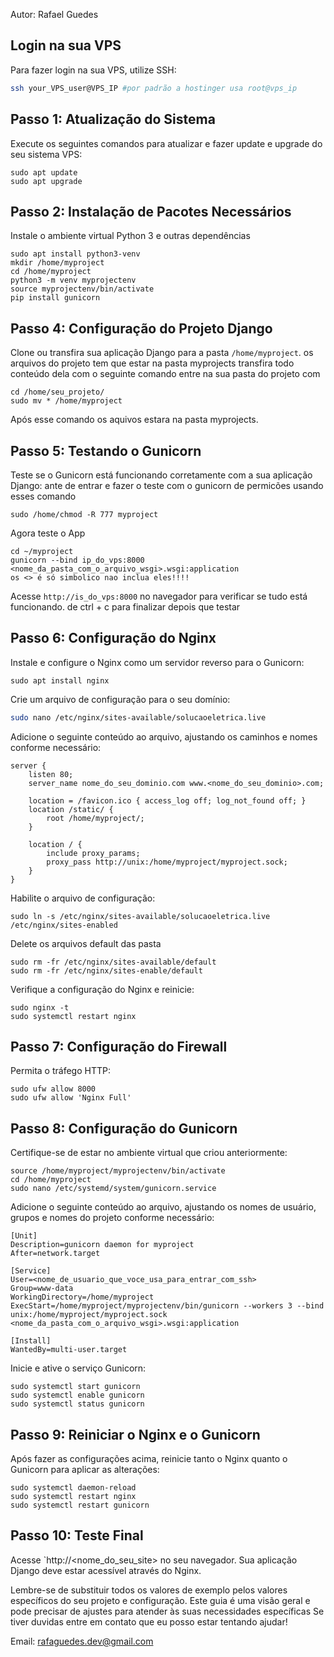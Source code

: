 Autor: Rafael Guedes
## Login na sua VPS

Para fazer login na sua VPS, utilize SSH:

```bash
ssh your_VPS_user@VPS_IP #por padrão a hostinger usa root@vps_ip
```
## Passo 1: Atualização do Sistema

Execute os seguintes comandos para atualizar e fazer update e upgrade do seu sistema VPS:
```
sudo apt update
sudo apt upgrade
```
## Passo 2: Instalação de Pacotes Necessários

Instale o ambiente virtual Python 3 e outras dependências
```
sudo apt install python3-venv
mkdir /home/myproject
cd /home/myproject
python3 -m venv myprojectenv
source myprojectenv/bin/activate
pip install gunicorn
```
## Passo 4: Configuração do Projeto Django

Clone ou transfira sua aplicação Django para a pasta `/home/myproject`.
os arquivos do projeto tem que estar na pasta myprojects transfira todo conteúdo
dela com o seguinte comando entre na sua pasta do projeto com 
```
cd /home/seu_projeto/
sudo mv * /home/myproject 
```

Após esse comando os aquivos estara na pasta myprojects.
## Passo 5: Testando o Gunicorn

Teste se o Gunicorn está funcionando corretamente com a sua aplicação Django:
ante de entrar e fazer o teste com o gunicorn de permicões usando esses comando 

```
sudo /home/chmod -R 777 myproject
```
Agora teste o App
```
cd ~/myproject
gunicorn --bind ip_do_vps:8000 <nome_da_pasta_com_o_arquivo_wsgi>.wsgi:application
os <> é só simbolico nao inclua eles!!!!
```

Acesse `http://is_do_vps:8000` no navegador para verificar se tudo está funcionando.
de ctrl + c para finalizar depois que testar

## Passo 6: Configuração do Nginx

Instale e configure o Nginx como um servidor reverso para o Gunicorn:
```
sudo apt install nginx
```

Crie um arquivo de configuração para o seu domínio:
```bash
sudo nano /etc/nginx/sites-available/solucaoeletrica.live
```

Adicione o seguinte conteúdo ao arquivo, ajustando os caminhos e nomes conforme necessário:

```
server {
    listen 80;
    server_name nome_do_seu_dominio.com www.<nome_do_seu_dominio>.com;

    location = /favicon.ico { access_log off; log_not_found off; }
    location /static/ {
        root /home/myproject/;
    }

    location / {
        include proxy_params;
        proxy_pass http://unix:/home/myproject/myproject.sock;
    }
}
```

Habilite o arquivo de configuração:
```
sudo ln -s /etc/nginx/sites-available/solucaoeletrica.live /etc/nginx/sites-enabled
```

Delete os arquivos default das pasta 
```
sudo rm -fr /etc/nginx/sites-available/default
sudo rm -fr /etc/nginx/sites-enable/default
```

Verifique a configuração do Nginx e reinicie:
```
sudo nginx -t
sudo systemctl restart nginx
```
## Passo 7: Configuração do Firewall

Permita o tráfego HTTP:
```
sudo ufw allow 8000
sudo ufw allow 'Nginx Full'
```
## Passo 8: Configuração do Gunicorn

Certifique-se de estar no ambiente virtual que criou anteriormente:

```
source /home/myproject/myprojectenv/bin/activate
cd /home/myproject
sudo nano /etc/systemd/system/gunicorn.service
```

Adicione o seguinte conteúdo ao arquivo, ajustando os nomes de usuário, grupos e nomes do projeto conforme necessário:

```
[Unit]
Description=gunicorn daemon for myproject
After=network.target

[Service]
User=<nome_de_usuario_que_voce_usa_para_entrar_com_ssh>
Group=www-data
WorkingDirectory=/home/myproject
ExecStart=/home/myproject/myprojectenv/bin/gunicorn --workers 3 --bind unix:/home/myproject/myproject.sock <nome_da_pasta_com_o_arquivo_wsgi>.wsgi:application

[Install]
WantedBy=multi-user.target

```

Inicie e ative o serviço Gunicorn:

```
sudo systemctl start gunicorn
sudo systemctl enable gunicorn
sudo systemctl status gunicorn
```

## Passo 9: Reiniciar o Nginx e o Gunicorn

Após fazer as configurações acima, reinicie tanto o Nginx quanto o Gunicorn para aplicar as alterações:

```
sudo systemctl daemon-reload
sudo systemctl restart nginx
sudo systemctl restart gunicorn
```
## Passo 10: Teste Final

Acesse `http://<nome_do_seu_site> no seu navegador. Sua aplicação Django deve estar acessível através do Nginx.

Lembre-se de substituir todos os valores de exemplo pelos valores específicos do seu projeto e configuração. Este guia é uma visão geral e pode precisar de ajustes para atender às suas necessidades específicas
Se tiver duvidas entre em contato que eu posso estar tentando ajudar!

Email: rafaguedes.dev@gmail.com
